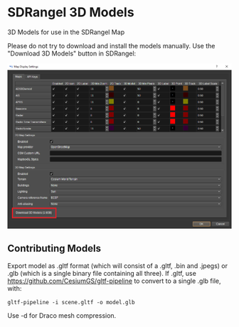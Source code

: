# SDRangel 3D Models

3D Models for use in the SDRangel Map

Please do not try to download and install the models manually. Use the "Download 3D Models" button in SDRangel:

![Download Button](download.png)

## Contributing Models

Export model as .gltf format (which will consist of a .gltf, .bin and .jpegs) or .glb (which is a single 
binary file containing all three).
If .gltf, use https://github.com/CesiumGS/gltf-pipeline to convert to a single .glb file, with:

    gltf-pipeline -i scene.gltf -o model.glb

Use -d for Draco mesh compression.

